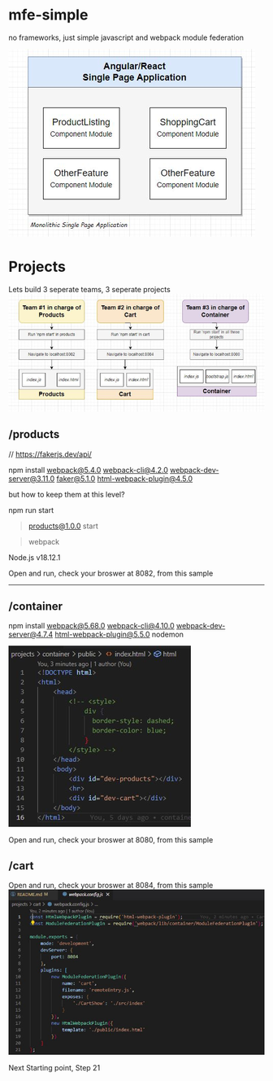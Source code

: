 # mfe-simple
no frameworks, just simple javascript and webpack module federation


![front-end monolithic SPA architecture ](01-Monolithic-SinglePageApplication.JPG "front-end monolithic SPA architecture")



# Projects

Lets build 3 seperate teams, 3 seperate projects
![Seperate Teams Building Seperate Parts ](SeperateTeamsBuilding.jpg "Seperate Teams Building Seperate Parts")

## /products
// https://fakerjs.dev/api/

npm install webpack@5.4.0 webpack-cli@4.2.0 webpack-dev-server@3.11.0 faker@5.1.0 html-webpack-plugin@4.5.0

but how to keep them at this level?

npm run start

> products@1.0.0 start

> webpack


Node.js v18.12.1

Open and run, check your broswer at 8082, from this sample

--------------------------------
## /container
npm install webpack@5.68.0 webpack-cli@4.10.0 webpack-dev-server@4.7.4 html-webpack-plugin@5.5.0 nodemon

![Index template from Container ](container-index-template.jpg "Index template from Container ")

Open and run, check your broswer at 8080, from this sample

## /cart

Open and run, check your broswer at 8084, from this sample
![Webpack-config from Cart ](cart-webpack-configjpg.JPG "Webpack-config from Cart")

Next Starting point, Step 21
